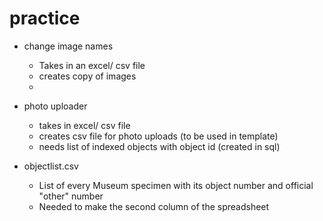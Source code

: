 # practice

- change image names
  -   Takes in an excel/ csv file
  -   creates copy of images
  -   
-   photo uploader
    -   takes in excel/ csv file
    -   creates csv file for photo uploads (to be used in template)
    -   needs list of indexed objects with object id (created in sql)


- objectlist.csv
  - List of every Museum specimen with its object number and official "other" number
  - Needed to make the second column of the spreadsheet
